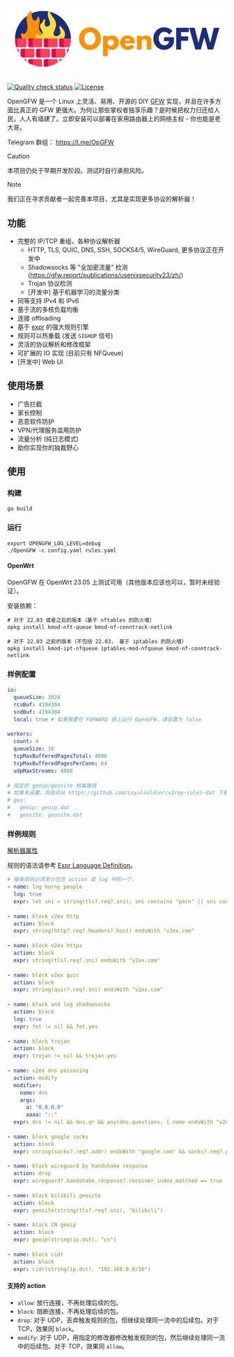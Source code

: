 # ![OpenGFW](docs/logo.png)

[![Quality check status](https://github.com/apernet/OpenGFW/actions/workflows/check.yaml/badge.svg)](https://github.com/apernet/OpenGFW/actions/workflows/check.yaml)
[![License][1]][2]

[1]: https://img.shields.io/badge/License-MPL_2.0-brightgreen.svg
[2]: LICENSE

OpenGFW 是一个 Linux 上灵活、易用、开源的 DIY [GFW](https://zh.wikipedia.org/wiki/%E9%98%B2%E7%81%AB%E9%95%BF%E5%9F%8E) 实现，并且在许多方面比真正的 GFW 更强大。为何让那些掌权者独享乐趣？是时候把权力归还给人民，人人有墙建了。立即安装可以部署在家用路由器上的网络主权 - 你也能是老大哥。

Telegram 群组： https://t.me/OpGFW

> [!CAUTION]
> 本项目仍处于早期开发阶段。测试时自行承担风险。

> [!NOTE]
> 我们正在寻求贡献者一起完善本项目，尤其是实现更多协议的解析器！

## 功能

- 完整的 IP/TCP 重组，各种协议解析器
  - HTTP, TLS, QUIC, DNS, SSH, SOCKS4/5, WireGuard, 更多协议正在开发中
  - Shadowsocks 等 "全加密流量" 检测 (https://gfw.report/publications/usenixsecurity23/zh/)
  - Trojan 协议检测
  - [开发中] 基于机器学习的流量分类
- 同等支持 IPv4 和 IPv6
- 基于流的多核负载均衡
- 连接 offloading
- 基于 [expr](https://github.com/expr-lang/expr) 的强大规则引擎
- 规则可以热重载 (发送 `SIGHUP` 信号)
- 灵活的协议解析和修改框架
- 可扩展的 IO 实现 (目前只有 NFQueue)
- [开发中] Web UI

## 使用场景

- 广告拦截
- 家长控制
- 恶意软件防护
- VPN/代理服务滥用防护
- 流量分析 (纯日志模式)
- 助你实现你的独裁野心

## 使用

### 构建

```shell
go build
```

### 运行

```shell
export OPENGFW_LOG_LEVEL=debug
./OpenGFW -c config.yaml rules.yaml
```

#### OpenWrt

OpenGFW 在 OpenWrt 23.05 上测试可用（其他版本应该也可以，暂时未经验证）。

安装依赖：

```shell
# 对于 22.03 或者之后的版本（基于 nftables 的防火墙）
opkg install kmod-nft-queue kmod-nf-conntrack-netlink

# 对于 22.03 之前的版本（不包括 22.03， 基于 iptables 的防火墙）
opkg install kmod-ipt-nfqueue iptables-mod-nfqueue kmod-nf-conntrack-netlink
```

### 样例配置

```yaml
io:
  queueSize: 1024
  rcvBuf: 4194304
  sndBuf: 4194304
  local: true # 如果需要在 FORWARD 链上运行 OpenGFW，请设置为 false

workers:
  count: 4
  queueSize: 16
  tcpMaxBufferedPagesTotal: 4096
  tcpMaxBufferedPagesPerConn: 64
  udpMaxStreams: 4096

# 指定的 geoip/geosite 档案路径
# 如果未设置，将自动从 https://github.com/Loyalsoldier/v2ray-rules-dat 下载
# geo:
#   geoip: geoip.dat
#   geosite: geosite.dat
```

### 样例规则

[解析器属性](docs/Analyzers.md)

规则的语法请参考 [Expr Language Definition](https://expr-lang.org/docs/language-definition)。

```yaml
# 每条规则必须至少包含 action 或 log 中的一个。
- name: log horny people
  log: true
  expr: let sni = string(tls?.req?.sni); sni contains "porn" || sni contains "hentai"

- name: block v2ex http
  action: block
  expr: string(http?.req?.headers?.host) endsWith "v2ex.com"

- name: block v2ex https
  action: block
  expr: string(tls?.req?.sni) endsWith "v2ex.com"

- name: block v2ex quic
  action: block
  expr: string(quic?.req?.sni) endsWith "v2ex.com"

- name: block and log shadowsocks
  action: block
  log: true
  expr: fet != nil && fet.yes

- name: block trojan
  action: block
  expr: trojan != nil && trojan.yes

- name: v2ex dns poisoning
  action: modify
  modifier:
    name: dns
    args:
      a: "0.0.0.0"
      aaaa: "::"
  expr: dns != nil && dns.qr && any(dns.questions, {.name endsWith "v2ex.com"})

- name: block google socks
  action: block
  expr: string(socks?.req?.addr) endsWith "google.com" && socks?.req?.port == 80

- name: block wireguard by handshake response
  action: drop
  expr: wireguard?.handshake_response?.receiver_index_matched == true

- name: block bilibili geosite
  action: block
  expr: geosite(string(tls?.req?.sni), "bilibili")

- name: block CN geoip
  action: block
  expr: geoip(string(ip.dst), "cn")

- name: block cidr
  action: block
  expr: cidr(string(ip.dst), "192.168.0.0/16")
```

#### 支持的 action

- `allow`: 放行连接，不再处理后续的包。
- `block`: 阻断连接，不再处理后续的包。
- `drop`: 对于 UDP，丢弃触发规则的包，但继续处理同一流中的后续包。对于 TCP，效果同 `block`。
- `modify`: 对于 UDP，用指定的修改器修改触发规则的包，然后继续处理同一流中的后续包。对于 TCP，效果同 `allow`。
